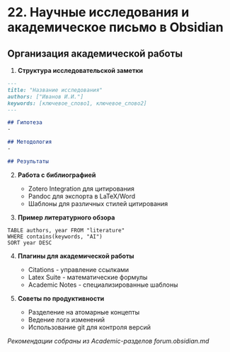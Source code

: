 # 22. Научные исследования и академическое письмо в Obsidian

## Организация академической работы

1. **Структура исследовательской заметки**
```markdown
---
title: "Название исследования"
authors: ["Иванов И.И."]
keywords: [ключевое_слово1, ключевое_слово2]
---

## Гипотеза
-

## Методология
-

## Результаты
```

2. **Работа с библиографией**
   - Zotero Integration для цитирования
   - Pandoc для экспорта в LaTeX/Word
   - Шаблоны для различных стилей цитирования

3. **Пример литературного обзора**
```dataview
TABLE authors, year FROM "literature"
WHERE contains(keywords, "AI")
SORT year DESC
```

4. **Плагины для академической работы**
   - Citations - управление ссылками
   - Latex Suite - математические формулы
   - Academic Notes - специализированные шаблоны

5. **Советы по продуктивности**
   - Разделение на атомарные концепты
   - Ведение лога изменений
   - Использование git для контроля версий

*Рекомендации собраны из Academic-разделов forum.obsidian.md*